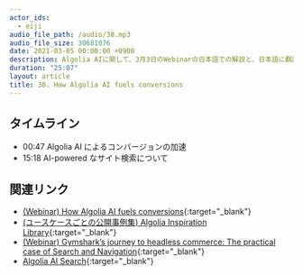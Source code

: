 ```yaml
---
actor_ids:
  - eiji
audio_file_path: /audio/38.mp3
audio_file_size: 30681076
date: 2021-03-05 00:00:00 +0900
description: Algolia AIに関して、3月3日のWebinarの日本語での解説と、日本語に翻訳したブログ記事の内容について話しました
duration: "25:07"
layout: article
title: 38. How Algolia AI fuels conversions
---
```


## タイムライン

- 00:47 Algolia AI によるコンバージョンの加速
- 15:18 AI-powered なサイト検索について

## 関連リンク

- [(Webinar) How Algolia AI fuels conversions](https://resources.algolia.com/webinars/webinar-algoliaaifuelsconversions-dg-expansion){:target="_blank"}
- [(ユースケースごとの公開事例集) Algolia Inspiration Library](https://www.algolia.com/search-inspiration-library/){:target="_blank"}
- [(Webinar) Gymshark’s journey to headless commerce: The practical case of Search and Navigation](https://resources.algolia.com/webinars/webinar-gymshark-field-retail){:target="_blank"}
- [Algolia AI Search](https://www.algolia.com/products/ai-search/){:target="_blank"}
